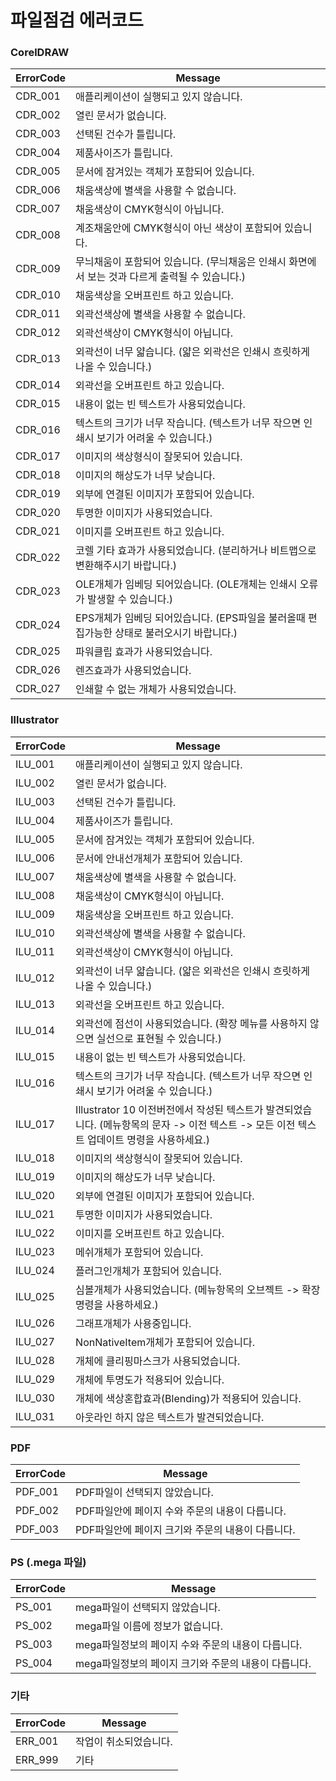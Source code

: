 # 파일점검 에러코드

### CorelDRAW

| ErrorCode	| Message																																|
| --------- | --------------------------------------------------------------------------------------------------------------------------------------|
| CDR_001	| 애플리케이션이 실행되고 있지 않습니다.																									|
| CDR_002	| 열린 문서가 없습니다.																													|
| CDR_003	| 선택된 건수가 틀립니다.																													|
| CDR_004	| 제품사이즈가 틀립니다.																													|
| CDR_005	| 문서에 잠겨있는 객체가 포함되어 있습니다.																									|
| CDR_006	| 채움색상에 별색을 사용할 수 없습니다.																									|
| CDR_007	| 채움색상이 CMYK형식이 아닙니다.																											|
| CDR_008	| 계조채움안에 CMYK형식이 아닌 색상이 포함되어 있습니다.																					|
| CDR_009	| 무늬채움이 포함되어 있습니다. (무늬채움은 인쇄시 화면에서 보는 것과 다르게 출력될 수 있습니다.)												|
| CDR_010	| 채움색상을 오버프린트 하고 있습니다.																										|
| CDR_011	| 외곽선색상에 별색을 사용할 수 없습니다.																									|
| CDR_012	| 외곽선색상이 CMYK형식이 아닙니다.																										|
| CDR_013	| 외곽선이 너무 얇습니다. (얇은 외곽선은 인쇄시 흐릿하게 나올 수 있습니다.)																	|
| CDR_014	| 외곽선을 오버프린트 하고 있습니다.																										|
| CDR_015	| 내용이 없는 빈 텍스트가 사용되었습니다.																									|
| CDR_016	| 텍스트의 크기가 너무 작습니다. (텍스트가 너무 작으면 인쇄시 보기가 어려울 수 있습니다.)													 	|
| CDR_017	| 이미지의 색상형식이 잘못되어 있습니다.																									|
| CDR_018	| 이미지의 해상도가 너무 낮습니다.																											|
| CDR_019	| 외부에 연결된 이미지가 포함되어 있습니다.																									|
| CDR_020	| 투명한 이미지가 사용되었습니다.																											|
| CDR_021	| 이미지를 오버프린트 하고 있습니다.																										|
| CDR_022	| 코렐 기타 효과가 사용되었습니다. (분리하거나 비트맵으로 변환해주시기 바랍니다.)															 	|
| CDR_023	| OLE개체가 임베딩 되어있습니다. (OLE개체는 인쇄시 오류가 발생할 수 있습니다.)																|
| CDR_024	| EPS개체가 임베딩 되어있습니다. (EPS파일을 불러올때 편집가능한 상태로 불러오시기 바랍니다.)													|
| CDR_025	| 파워클립 효과가 사용되었습니다.																											|
| CDR_026	| 렌즈효과가 사용되었습니다.																												|
| CDR_027	| 인쇄할 수 없는 개체가 사용되었습니다.																									|

### Illustrator

| ErrorCode | Message																																|
| --------- |---------------------------------------------------------------------------------------------------------------------------------------|
| ILU_001	| 애플리케이션이 실행되고 있지 않습니다.																									|
| ILU_002	| 열린 문서가 없습니다.																													|
| ILU_003	| 선택된 건수가 틀립니다.																													|
| ILU_004	| 제품사이즈가 틀립니다.																													|
| ILU_005	| 문서에 잠겨있는 객체가 포함되어 있습니다.																									|
| ILU_006	| 문서에 안내선개체가 포함되어 있습니다.																									|
| ILU_007	| 채움색상에 별색을 사용할 수 없습니다.																									|
| ILU_008	| 채움색상이 CMYK형식이 아닙니다.																											|
| ILU_009	| 채움색상을 오버프린트 하고 있습니다.																										|
| ILU_010	| 외곽선색상에 별색을 사용할 수 없습니다.																									|
| ILU_011	| 외곽선색상이 CMYK형식이 아닙니다.																										|
| ILU_012	| 외곽선이 너무 얇습니다. (얇은 외곽선은 인쇄시 흐릿하게 나올 수 있습니다.)																	|
| ILU_013	| 외곽선을 오버프린트 하고 있습니다.																										|
| ILU_014	| 외곽선에 점선이 사용되었습니다. (확장 메뉴를 사용하지 않으면 실선으로 표현될 수 있습니다.)													|
| ILU_015	| 내용이 없는 빈 텍스트가 사용되었습니다.																									|
| ILU_016	| 텍스트의 크기가 너무 작습니다. (텍스트가 너무 작으면 인쇄시 보기가 어려울 수 있습니다.)													 	|
| ILU_017	| Illustrator 10 이전버전에서 작성된 텍스트가 발견되었습니다. (메뉴항목의 문자 -> 이전 텍스트 -> 모든 이전 텍스트 업데이트 명령을 사용하세요.)	|
| ILU_018	| 이미지의 색상형식이 잘못되어 있습니다.																									|
| ILU_019	| 이미지의 해상도가 너무 낮습니다.																											|
| ILU_020	| 외부에 연결된 이미지가 포함되어 있습니다.																									|
| ILU_021	| 투명한 이미지가 사용되었습니다.																											|
| ILU_022	| 이미지를 오버프린트 하고 있습니다.																										|
| ILU_023	| 메쉬개체가 포함되어 있습니다.																											|
| ILU_024	| 플러그인개체가 포함되어 있습니다.																										|
| ILU_025	| 심볼개체가 사용되었습니다. (메뉴항목의 오브젝트 -> 확장 명령을 사용하세요.)															 		|
| ILU_026	| 그래프개체가 사용중입니다.																												|
| ILU_027	| NonNativeItem개체가 포함되어 있습니다.																									|
| ILU_028	| 개체에 클리핑마스크가 사용되었습니다.																								 		|
| ILU_029	| 개체에 투명도가 적용되어 있습니다.																										|
| ILU_030	| 개체에 색상혼합효과(Blending)가 적용되어 있습니다.																					 	|
| ILU_031	| 아웃라인 하지 않은 텍스트가 발견되었습니다.																				 				|

### PDF

| ErrorCode | Message																																|
| --------- |---------------------------------------------------------------------------------------------------------------------------------------|
| PDF_001	| PDF파일이 선택되지 않았습니다.																											|
| PDF_002	| PDF파일안에 페이지 수와 주문의 내용이 다릅니다.																							|
| PDF_003	| PDF파일안에 페이지 크기와 주문의 내용이 다릅니다.																							|

### PS (.mega 파일)

| ErrorCode | Message																																|
| --------- |---------------------------------------------------------------------------------------------------------------------------------------|
| PS_001	| mega파일이 선택되지 않았습니다.																											|
| PS_002	| mega파일 이름에 정보가 없습니다.																											|
| PS_003	| mega파일정보의 페이지 수와 주문의 내용이 다릅니다.																						|
| PS_004	| mega파일정보의 페이지 크기와 주문의 내용이 다릅니다.																						|

### 기타

| ErrorCode	| Message																																|
| --------- | --------------------------------------------------------------------------------------------------------------------------------------|
| ERR_001	| 작업이 취소되었습니다.																													|
| ERR_999	| 기타																																	|